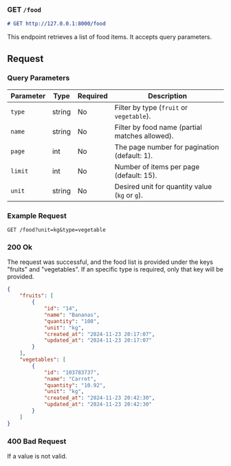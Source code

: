 ### GET `/food`

```markdown
# GET http://127.0.0.1:8000/food
```
This endpoint retrieves a list of food items. It accepts query parameters.

## Request

### Query Parameters
| Parameter  | Type   | Required    | Description                         |
|------------|--------|-------------|-------------------------------------|
| `type`     | string | No          | Filter by type (`fruit` or `vegetable`). |
| `name`     | string | No          | Filter by food name (partial matches allowed). |
| `page`     | int    | No          | The page number for pagination (default: 1). |
| `limit`    | int    | No          | Number of items per page (default: 15). |
| `unit`     | string | No          | Desired unit for quantity value (`kg` or `g`).       |

### Example Request
```http
GET /food?unit=kg&type=vegetable
```
### 200 Ok
The request was successful, and the food list is provided under the keys "fruits" and "vegetables".
If an specific type is required, only that key will be provided.

```json
{
    "fruits": [
        {
            "id": "14",
            "name": "Bananas",
            "quantity": "100",
            "unit": "kg",
            "created_at": "2024-11-23 20:17:07",
            "updated_at": "2024-11-23 20:17:07"
        }
    ],
    "vegetables": [
        {
            "id": "103783737",
            "name": "Carrot",
            "quantity": "10.92",
            "unit": "kg",
            "created_at": "2024-11-23 20:42:30",
            "updated_at": "2024-11-23 20:42:30"
        }
    ]
}
```
### 400 Bad Request
If a value is not valid.